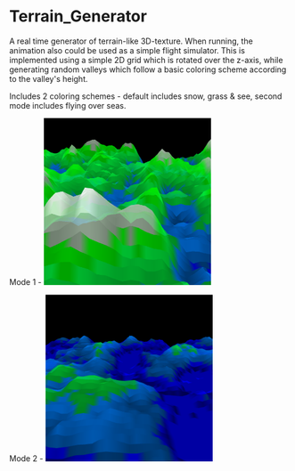 # Terrain_Generator
A real time generator of terrain-like 3D-texture.
When running, the animation also could be used as a simple flight simulator.
This is implemented using a simple 2D grid which is rotated over the z-axis, while generating random valleys which follow a basic coloring scheme according to the valley's height.

Includes 2 coloring schemes - default includes snow, grass & see, second mode includes flying over seas.

Mode 1 -
<img src="https://github.com/caluser/Terrain_Generator/blob/master/Screenshots/terrain_ss.png" width="300" height="300">

Mode 2 -
<img src="https://github.com/caluser/Terrain_Generator/blob/master/Screenshots/terrain_ss2.png" width="300" height="300">
